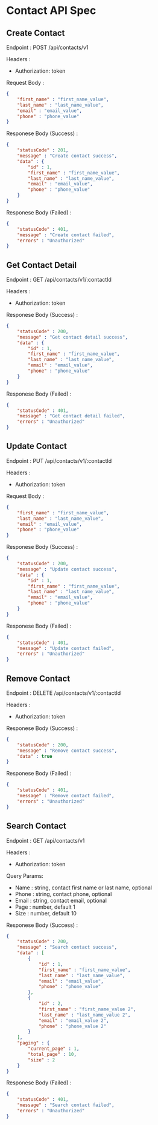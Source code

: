 # Contact API Spec

## Create Contact

Endpoint : POST /api/contacts/v1

Headers : 
- Authorization: token

Request Body : 

```json
{
    "first_name" : "first_name_value", 
    "last_name" : "last_name_value",
    "email" : "email_value",
    "phone" : "phone_value"
}
```

Responese Body (Success) : 

```json
{
    "statusCode" : 201,
    "message" : "Create contact success", 
    "data" : {
        "id" : 1, 
        "first_name" : "first_name_value", 
        "last_name" : "last_name_value",
        "email" : "email_value",
        "phone" : "phone_value"
    }
}
```

Responese Body (Failed) : 

```json
{
    "statusCode" : 401,
    "message" : "Create contact failed", 
    "errors" : "Unauthorized"
}
```

## Get Contact Detail

Endpoint : GET /api/contacts/v1/:contactId

Headers : 
- Authorization: token

Responese Body (Success) : 

```json
{
    "statusCode" : 200,
    "message" : "Get contact detail success", 
    "data" : {
        "id" : 1, 
        "first_name" : "first_name_value", 
        "last_name" : "last_name_value",
        "email" : "email_value",
        "phone" : "phone_value"
    }
}
```

Responese Body (Failed) : 

```json
{
    "statusCode" : 401,
    "message" : "Get contact detail failed", 
    "errors" : "Unauthorized"
}
```

## Update Contact

Endpoint : PUT /api/contacts/v1/:contactId

Headers : 
- Authorization: token

Request Body : 

```json
{
    "first_name" : "first_name_value", 
    "last_name" : "last_name_value",
    "email" : "email_value",
    "phone" : "phone_value"
}
```

Responese Body (Success) : 

```json
{
    "statusCode" : 200,
    "message" : "Update contact success", 
    "data" : {
        "id" : 1, 
        "first_name" : "first_name_value", 
        "last_name" : "last_name_value",
        "email" : "email_value",
        "phone" : "phone_value"
    }
}
```

Responese Body (Failed) : 

```json
{
    "statusCode" : 401,
    "message" : "Update contact failed", 
    "errors" : "Unauthorized"
}
```

## Remove Contact
Endpoint : DELETE /api/contacts/v1/:contactId

Headers : 
- Authorization: token

Responese Body (Success) : 

```json
{
    "statusCode" : 200,
    "message" : "Remove contact success", 
    "data" : true
}
```

Responese Body (Failed) : 

```json
{
    "statusCode" : 401,
    "message" : "Remove contact failed", 
    "errors" : "Unauthorized"
}
```

## Search Contact
Endpoint : GET /api/contacts/v1

Headers : 
- Authorization: token

Query Params:
- Name : string, contact first name or last name, optional
- Phone : string, contact phone, optional
- Email : string, contact email, optional
- Page : number, default 1
- Size : number, default 10

Responese Body (Success) : 

```json
{
    "statusCode" : 200,
    "message" : "Search contact success", 
    "data" : [
        {
            "id" : 1, 
            "first_name" : "first_name_value", 
            "last_name" : "last_name_value",
            "email" : "email_value",
            "phone" : "phone_value"
        },
        {
            "id" : 2, 
            "first_name" : "first_name_value 2", 
            "last_name" : "last_name_value 2",
            "email" : "email_value 2",
            "phone" : "phone_value 2"
        }
    ],
    "paging" : {
        "current_page" : 1,
        "total_page" : 10,
        "size" : 2 
    }
}
```

Responese Body (Failed) : 

```json
{
    "statusCode" : 401,
    "message" : "Search contact failed", 
    "errors" : "Unauthorized"
}
```


